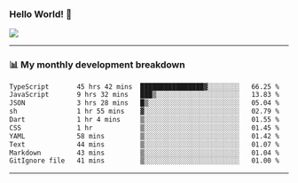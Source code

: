 ### Hello World! 👋

<a>
  <img align="center" src="https://github-readme-stats.vercel.app/api?username=megatunger&count_private=true&include_all_commits=true&bg_color=30,56CCF2,2F80ED&title_color=fff&text_color=fff" />
</a>

------
### 📊 My monthly development breakdown

<!--START_SECTION:waka-->

```txt
TypeScript       45 hrs 42 mins  ████████████████▓░░░░░░░░   66.25 %
JavaScript       9 hrs 32 mins   ███▒░░░░░░░░░░░░░░░░░░░░░   13.83 %
JSON             3 hrs 28 mins   █▒░░░░░░░░░░░░░░░░░░░░░░░   05.04 %
sh               1 hr 55 mins    ▓░░░░░░░░░░░░░░░░░░░░░░░░   02.79 %
Dart             1 hr 4 mins     ▒░░░░░░░░░░░░░░░░░░░░░░░░   01.55 %
CSS              1 hr            ▒░░░░░░░░░░░░░░░░░░░░░░░░   01.45 %
YAML             58 mins         ▒░░░░░░░░░░░░░░░░░░░░░░░░   01.42 %
Text             44 mins         ▒░░░░░░░░░░░░░░░░░░░░░░░░   01.07 %
Markdown         43 mins         ▒░░░░░░░░░░░░░░░░░░░░░░░░   01.04 %
GitIgnore file   41 mins         ▒░░░░░░░░░░░░░░░░░░░░░░░░   01.00 %
```

<!--END_SECTION:waka-->

------
